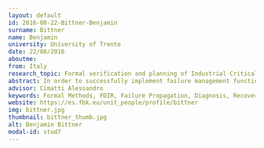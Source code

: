 ```yaml
---
layout: default 
id: 2016-08-22-Bittner-Benjamin
surname: Bittner
name: Benjamin
university: University of Trento
date: 22/08/2016
aboutme: 
from: Italy
research_topic: Formal verification and planning of Industrial Critical Systems
abstract: In order to successfully implement failure management functions in safety-critical systems, corresponding formal failure propagation analysis methods and adequate V&V methods for the designs are fundamental. We propose a framework based on formal methods for timed failure propagation analysis, diagnosability analysis, and recoverability analysis, to be applied to design models of the system at hand.
advisor: Cimatti Alessandro
keywords: Formal Methods, FDIR, Failure Propagation, Diagnosis, Recovery
website: https://es.fbk.eu/unit_people/profile/bittner
img: bittner.jpg
thumbnail: bittner_thumb.jpg
alt: Benjamin Bittner
modal-id: stud7
---
```

